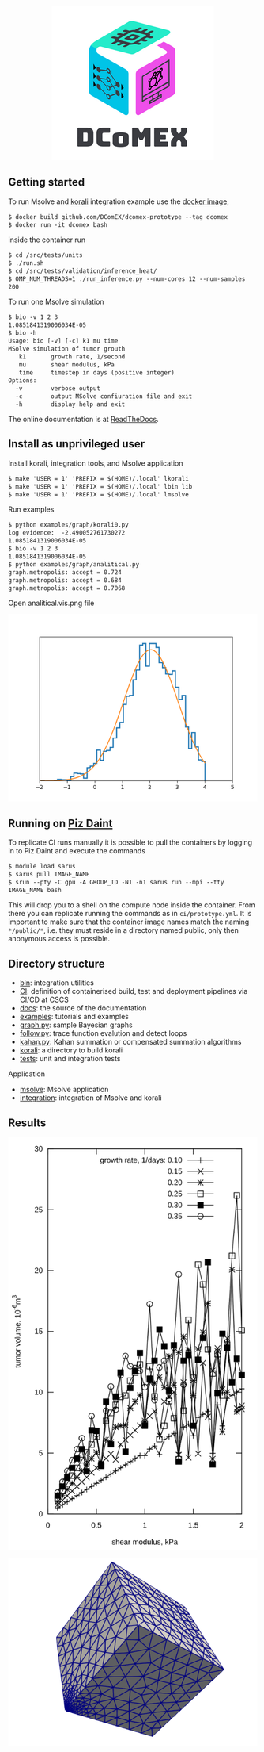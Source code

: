 <p align="center"><img src="dcomex.png" alt="DComEX logo"/></p>

## Getting started
To run Msolve and
[korali](https://www.cse-lab.ethz.ch/korali)
integration example use the
[docker image](Dockerfile),
```
$ docker build github.com/DComEX/dcomex-prototype --tag dcomex
$ docker run -it dcomex bash
```
inside the container run
```
$ cd /src/tests/units
$ ./run.sh
$ cd /src/tests/validation/inference_heat/
$ OMP_NUM_THREADS=1 ./run_inference.py --num-cores 12 --num-samples 200
```

To run one Msolve simulation
```
$ bio -v 1 2 3
1.0851841319006034E-05
$ bio -h
Usage: bio [-v] [-c] k1 mu time
MSolve simulation of tumor grouth
   k1       growth rate, 1/second
   mu       shear modulus, kPa
   time     timestep in days (positive integer)
Options:
  -v        verbose output
  -c        output MSolve confiuration file and exit
  -h        display help and exit
```

The online documentation is at
[ReadTheDocs](https://dcomex-framework-prototype.readthedocs.io/en/latest).

## Install as unprivileged user

Install korali, integration tools, and Msolve application

```
$ make 'USER = 1' 'PREFIX = $(HOME)/.local' lkorali
$ make 'USER = 1' 'PREFIX = $(HOME)/.local' lbin lib
$ make 'USER = 1' 'PREFIX = $(HOME)/.local' lmsolve
```

Run examples
```
$ python examples/graph/korali0.py
log evidence:  -2.490052761730272
1.0851841319006034E-05
$ bio -v 1 2 3
1.0851841319006034E-05
$ python examples/graph/analitical.py
graph.metropolis: accept = 0.724
graph.metropolis: accept = 0.684
graph.metropolis: accept = 0.7068
```

Open analitical.vis.png file
<p align="center"><img src="examples/graph/analitical.vis.png" alt="Sampled distribution"/></p>

## Running on [Piz Daint](https://www.cscs.ch/computers/piz-daint)

To replicate CI runs manually it is possible to pull the containers by
logging in to Piz Daint and execute the commands

```
$ module load sarus
$ sarus pull IMAGE_NAME
$ srun --pty -C gpu -A GROUP_ID -N1 -n1 sarus run --mpi --tty IMAGE_NAME bash
```
This will drop you to a shell on the compute node inside the
container. From there you can replicate running the commands as in
`ci/prototype.yml`.  It is important to make sure that the container
image names match the naming `*/public/*`, i.e.  they must reside in a
directory named public, only then anonymous access is possible.

## Directory structure

* [bin](bin): integration utilities
* [CI](ci): definition of containerised build, test and deployment
  pipelines via CI/CD at CSCS
* [docs](docs): the source of the documentation
* [examples](examples): tutorials and examples
* [graph.py](graph.py): sample Bayesian graphs
* [follow.py](follow.py): trace function evalution and detect loops
* [kahan.py](kahan.py): Kahan summation or compensated summation algorithms
* [korali](korali): a directory to build korali
* [tests](tests): unit and integration tests

Application

* [msolve](msolve): Msolve application
* [integration](integration): integration of Msolve and korali

## Results
<p align="center"><img src="examples/bio/bio.svg" alt="MSolve results"/></p>
<p align="center"><img src="examples/bio/mesh.png" alt="MSolve results"/></p>

